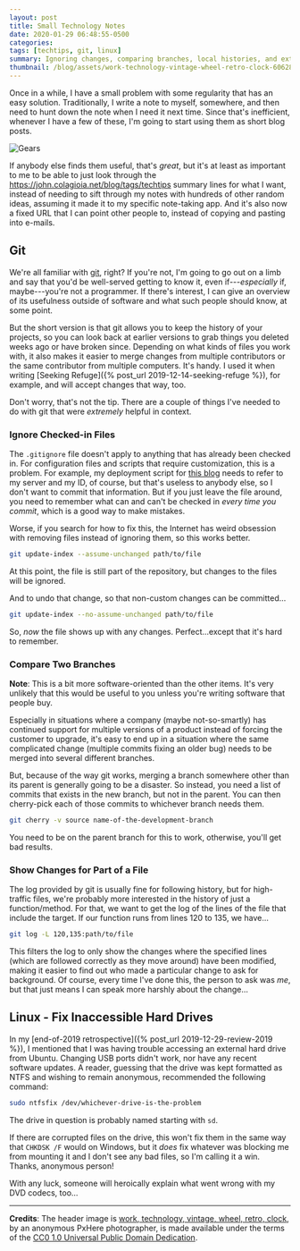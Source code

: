 ```yaml
---
layout: post
title: Small Technology Notes
date: 2020-01-29 06:48:55-0500
categories:
tags: [techtips, git, linux]
summary: Ignoring changes, comparing branches, local histories, and external drives
thumbnail: /blog/assets/work-technology-vintage-wheel-retro-clock-606288-pxhere.com.jpg
---
```


Once in a while, I have a small problem with some regularity that has an easy solution.  Traditionally, I write a note to myself, somewhere, and then need to hunt down the note when I need it next time.  Since that's inefficient, whenever I have a few of these, I'm going to start using them as short blog posts.

![Gears](/blog/assets/work-technology-vintage-wheel-retro-clock-606288-pxhere.com.jpg "Gears")

If anybody else finds them useful, that's *great*, but it's at least as important to me to be able to just look through the <https://john.colagioia.net/blog/tags/techtips> summary lines for what I want, instead of needing to sift through my notes with hundreds of other random ideas, assuming it made it to my specific note-taking app.  And it's also now a fixed URL that I can point other people to, instead of copying and pasting into e-mails.

## Git

We're all familiar with [git](https://git-scm.com/), right?  If you're not, I'm going to go out on a limb and say that you'd be well-served getting to know it, even if---*especially* if, maybe---you're not a programmer.  If there's interest, I can give an overview of its usefulness outside of software and what such people should know, at some point.

But the short version is that git allows you to keep the history of your projects, so you can look back at earlier versions to grab things you deleted weeks ago or have broken since.  Depending on what kinds of files you work with, it also makes it easier to merge changes from multiple contributors or the same contributor from multiple computers.  It's handy.  I used it when writing [Seeking Refuge]({% post_url 2019-12-14-seeking-refuge %}), for example, and will accept changes that way, too.

Don't worry, that's not the tip.  There are a couple of things I've needed to do with git that were *extremely* helpful in context.

### Ignore Checked-in Files

The `.gitignore` file doesn't apply to anything that has already been checked in.  For configuration files and scripts that require customization, this is a problem.  For example, my deployment script for [this blog](https://github.com/jcolag/entropy-arbitrage-code) needs to refer to my server and my ID, of course, but that's useless to anybody else, so I don't want to commit that information.  But if you just leave the file around, you need to remember what can and can't be checked in *every time you commit*, which is a good way to make mistakes.

Worse, if you search for how to fix this, the Internet has weird obsession with removing files instead of ignoring them, so this works better.

```sh
git update-index --assume-unchanged path/to/file
```

At this point, the file is still part of the repository, but changes to the files will be ignored.

And to undo that change, so that non-custom changes can be committed...

```sh
git update-index --no-assume-unchanged path/to/file
```

So, *now* the file shows up with any changes.  Perfect...except that it's hard to remember.

### Compare Two Branches

**Note**:  This is a bit more software-oriented than the other items.  It's very unlikely that this would be useful to you unless you're writing software that people buy.

Especially in situations where a company (maybe not-so-smartly) has continued support for multiple versions of a product instead of forcing the customer to upgrade, it's easy to end up in a situation where the same complicated change (multiple commits fixing an older bug) needs to be merged into several different branches.

But, because of the way git works, merging a branch somewhere other than its parent is generally going to be a disaster.  So instead, you need a list of commits that exists in the new branch, but not in the parent.  You can then cherry-pick each of those commits to whichever branch needs them.

```sh
git cherry -v source name-of-the-development-branch
```

You need to be on the parent branch for this to work, otherwise, you'll get bad results.

### Show Changes for Part of a File

The log provided by git is usually fine for following history, but for high-traffic files, we're probably more interested in the history of just a function/method.  For that, we want to get the log of the lines of the file that include the target.  If our function runs from lines 120 to 135, we have...

```sh
git log -L 120,135:path/to/file
```

This filters the log to only show the changes where the specified lines (which are followed correctly as they move around) have been modified, making it easier to find out who made a particular change to ask for background.  Of course, every time I've done this, the person to ask was *me*, but that just means I can speak more harshly about the change...

## Linux - Fix Inaccessible Hard Drives

In my [end-of-2019 retrospective]({% post_url 2019-12-29-review-2019 %}), I mentioned that I was having trouble accessing an external hard drive from Ubuntu.  Changing USB ports didn't work, nor have any recent software updates.  A reader, guessing that the drive was kept formatted as NTFS and wishing to remain anonymous, recommended the following command:

```sh
sudo ntfsfix /dev/whichever-drive-is-the-problem
```

The drive in question is probably named starting with `sd`.

If there are corrupted files on the drive, this won't fix them in the same way that `CHKDSK /F` would on Windows, but it *does* fix whatever was blocking me from mounting it and I don't see any bad files, so I'm calling it a win.  Thanks, anonymous person!

With any luck, someone will heroically explain what went wrong with my DVD codecs, too...

* * *

**Credits**:  The header image is [work, technology, vintage, wheel, retro, clock](https://pxhere.com/en/photo/606288), by an anonymous PxHere photographer, is made available under the terms of the [CC0 1.0 Universal Public Domain Dedication](https://creativecommons.org/publicdomain/zero/1.0/).
